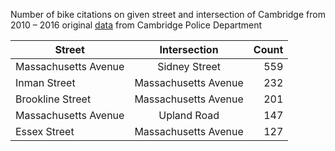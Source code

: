 Number of bike citations on given street and intersection of Cambridge from 2010 – 2016
original <a href="https://data.cambridgema.gov/Public-Safety/Police-Citations-2010-2016-Q3/gmq6-8ver">data</a> from Cambridge Police Department

| Street   |      Intersection     |  Count|
|----------|:-------------:|------:|
| Massachusetts Avenue |  Sidney Street | 559|
| Inman Street |    Massachusetts Avenue   |   232 |
| Brookline Street | Massachusetts Avenue |    201 |
| Massachusetts Avenue | Upland Road |    147 |
| Essex Street | Massachusetts Avenue |    127 |
    
